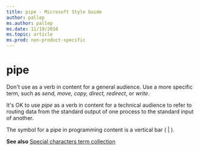 ```yaml
---
title: pipe - Microsoft Style Guide
author: pallep
ms.author: pallep
ms.date: 11/19/2016
ms.topic: article
ms.prod: non-product-specific
---
```


# pipe

Don't use as a verb in content for a general audience. Use a more specific term, such as *send, move, copy, direct, redirect*, or *write*. 

It's OK to use *pipe* as
a verb in content for a technical audience to refer to routing data
from the standard output of one process to the standard input
of another.

The symbol for a pipe in programming content is a vertical bar ( | ).

**See also** [Special characters term collection](/style-guide/a-z-word-list-term-collections/term-collections/special-characters)
